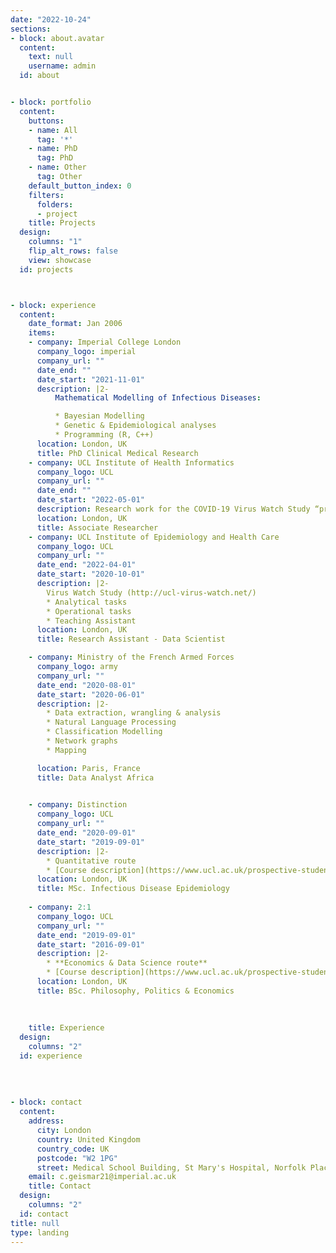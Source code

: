 ```yaml
---
date: "2022-10-24"
sections:
- block: about.avatar
  content:
    text: null
    username: admin
  id: about


- block: portfolio
  content:
    buttons:
    - name: All
      tag: '*'
    - name: PhD
      tag: PhD
    - name: Other
      tag: Other
    default_button_index: 0
    filters:
      folders:
      - project
    title: Projects
  design:
    columns: "1"
    flip_alt_rows: false
    view: showcase
  id: projects



- block: experience
  content:
    date_format: Jan 2006
    items:
    - company: Imperial College London
      company_logo: imperial
      company_url: ""
      date_end: ""
      date_start: "2021-11-01"
      description: |2-
          Mathematical Modelling of Infectious Diseases:

          * Bayesian Modelling
          * Genetic & Epidemiological analyses
          * Programming (R, C++)
      location: London, UK
      title: PhD Clinical Medical Research
    - company: UCL Institute of Health Informatics
      company_logo: UCL
      company_url: ""
      date_end: ""
      date_start: "2022-05-01"
      description: Research work for the COVID-19 Virus Watch Study “priority analyses” in collaboration with Imperial College.
      location: London, UK
      title: Associate Researcher
    - company: UCL Institute of Epidemiology and Health Care
      company_logo: UCL
      company_url: ""
      date_end: "2022-04-01"
      date_start: "2020-10-01"
      description: |2-
        Virus Watch Study (http://ucl-virus-watch.net/)
        * Analytical tasks 
        * Operational tasks 
        * Teaching Assistant
      location: London, UK
      title: Research Assistant - Data Scientist

    - company: Ministry of the French Armed Forces
      company_logo: army
      company_url: ""
      date_end: "2020-08-01"
      date_start: "2020-06-01"
      description: |2-
        * Data extraction, wrangling & analysis
        * Natural Language Processing
        * Classification Modelling
        * Network graphs
        * Mapping

      location: Paris, France
      title: Data Analyst Africa
      

    - company: Distinction
      company_logo: UCL
      company_url: ""
      date_end: "2020-09-01"
      date_start: "2019-09-01"
      description: |2-
        * Quantitative route
        * [Course description](https://www.ucl.ac.uk/prospective-students/graduate/taught-degrees/applied-infectious-disease-epidemiology-msc)
      location: London, UK
      title: MSc. Infectious Disease Epidemiology
           
    - company: 2:1
      company_logo: UCL
      company_url: ""
      date_end: "2019-09-01"
      date_start: "2016-09-01"
      description: |2-
        * **Economics & Data Science route**
        * [Course description](https://www.ucl.ac.uk/prospective-students/graduate/taught-degrees/applied-infectious-disease-epidemiology-msc)
      location: London, UK
      title: BSc. Philosophy, Politics & Economics
           
      
      
    title: Experience
  design:
    columns: "2"
  id: experience
  
  
    
    
- block: contact
  content:
    address:
      city: London
      country: United Kingdom
      country_code: UK
      postcode: "W2 1PG"
      street: Medical School Building, St Mary's Hospital, Norfolk Place
    email: c.geismar21@imperial.ac.uk 
    title: Contact
  design:
    columns: "2"
  id: contact
title: null
type: landing
---
```

